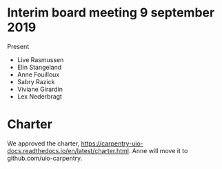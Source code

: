 # Interim board meeting 9 september 2019

Present
* Live Rasmussen
* Elin Stangeland
* Anne Fouilloux
* Sabry Razick
* Viviane Girardin
* Lex Nederbragt


# Charter
We approved the charter, https://carpentry-uio-docs.readthedocs.io/en/latest/charter.html. Anne will move it to github.com/uio-carpentry.

